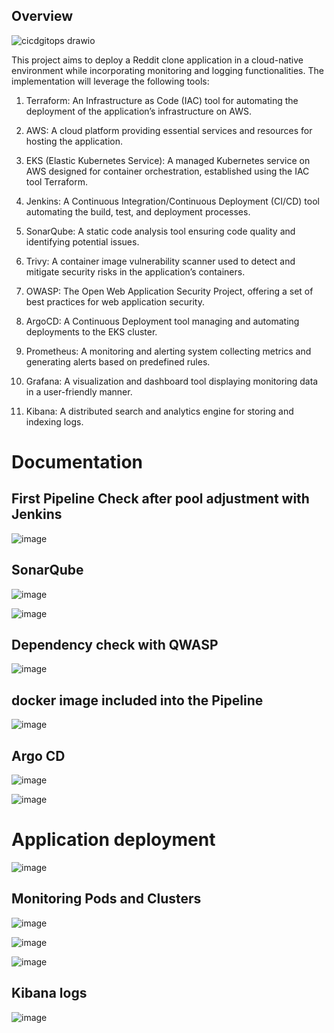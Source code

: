 ## Overview
![cicdgitops drawio](https://github.com/Tim275/Reddit-Clone-app/assets/117520669/7176aab4-2e9d-4b0f-8ecf-ef244b76189e)



This project aims to deploy a Reddit clone application in a cloud-native environment while incorporating monitoring and logging functionalities. The implementation will leverage the following tools:

1. Terraform: An Infrastructure as Code (IAC) tool for automating the deployment of the application’s infrastructure on AWS. 

2. AWS: A cloud platform providing essential services and resources for hosting the application.

3. EKS (Elastic Kubernetes Service): A managed Kubernetes service on AWS designed for container orchestration, established using the IAC tool Terraform.

4. Jenkins: A Continuous Integration/Continuous Deployment (CI/CD) tool automating the build, test, and deployment processes.

5. SonarQube: A static code analysis tool ensuring code quality and identifying potential issues.

6. Trivy: A container image vulnerability scanner used to detect and mitigate security risks in the application’s containers.

7. OWASP: The Open Web Application Security Project, offering a set of best practices for web application security.

8. ArgoCD: A Continuous Deployment tool managing and automating deployments to the EKS cluster.

9. Prometheus: A monitoring and alerting system collecting metrics and generating alerts based on predefined rules.

10. Grafana: A visualization and dashboard tool displaying monitoring data in a user-friendly manner.

11. Kibana: A distributed search and analytics engine for storing and indexing logs.

# Documentation
 ## First Pipeline Check after pool adjustment with Jenkins
![image](https://github.com/Tim275/Reddit-Clone-app/assets/117520669/2abb2d95-1e75-4706-bdb1-856155c3635b)

## SonarQube

![image](https://github.com/Tim275/Reddit-Clone-app/assets/117520669/27efec43-743b-4ba0-be9c-be652d3439f3)

![image](https://github.com/Tim275/Reddit-Clone-app/assets/117520669/5c08b20d-5125-4ab4-b377-cd54ee85e344)


## Dependency check with QWASP
![image](https://github.com/Tim275/Reddit-Clone-app/assets/117520669/bad1c730-bdfa-4e45-8348-e98ce4556acc)


## docker image included into the Pipeline
![image](https://github.com/Tim275/Reddit-Clone-app/assets/117520669/93718570-1dc9-4f21-820c-f506eca6b1a8)


## Argo CD

![image](https://github.com/Tim275/Reddit-Clone-app/assets/117520669/bf6fc73c-9593-4c7f-bee6-a3ff84b37b3e)

![image](https://github.com/Tim275/Reddit-Clone-app/assets/117520669/327dbefe-6510-4b48-986a-73c19b67d72f)


# Application deployment
![image](https://github.com/Tim275/Reddit-Clone-app/assets/117520669/9720bbfa-9370-4936-b3fa-e190dbd2cb36)






## Monitoring Pods and Clusters
![image](https://github.com/Tim275/Reddit-Clone-app/assets/117520669/e4ce0c66-7e24-4567-ac2a-002b98fb2615)

![image](https://github.com/Tim275/Reddit-Clone-app/assets/117520669/5662bc18-46f0-4fe4-9eb8-06b4a1a65a74)

![image](https://github.com/Tim275/Reddit-Clone-app/assets/117520669/1f10b94a-fc64-403f-8a62-fdd8d7dcb796)

## Kibana logs

![image](https://github.com/Tim275/Reddit-Clone-app/assets/117520669/4bf1017a-58c9-4144-98f1-dca8fd5fdc5f)
